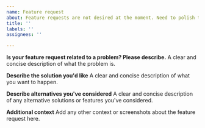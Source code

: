 ```yaml
---
name: Feature request
about: Feature requests are not desired at the moment. Need to polish the system to the near to ideal state. Suggest an idea for EspoCRM. For high-level features, consider creating feature requests on the forum. For low-level (framework) – here on GitHub.
title: ''
labels: ''
assignees: ''

---
```


**Is your feature request related to a problem? Please describe.**
A clear and concise description of what the problem is.

**Describe the solution you'd like**
A clear and concise description of what you want to happen.

**Describe alternatives you've considered**
A clear and concise description of any alternative solutions or features you've considered.

**Additional context**
Add any other context or screenshots about the feature request here.
